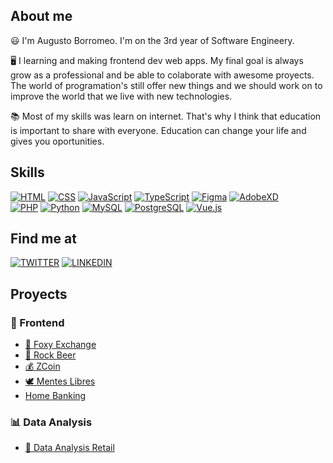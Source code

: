 
<!--
**augustobor/augustobor** is a ✨ _special_ ✨ repository because its `README.md` (this file) appears on your GitHub profile.

Here are some ideas to get you started:

- 🔭 I’m currently working on ...
- 🌱 I’m currently learning ...
- 👯 I’m looking to collaborate on ...
- 🤔 I’m looking for help with ...
- 💬 Ask me about ...
- 📫 How to reach me: ...
- 😄 Pronouns: ...
- ⚡ Fun fact: ...
-->

## About me

😃 I'm Augusto Borromeo. I'm on the 3rd year of Software Engineery.

🖥️ I learning and making frontend dev web apps. My final goal is always grow as a professional and be able to colaborate with awesome proyects. The world of programation's still offer new things and we should work on to improve the world that we live with new technologies.

📚 Most of my skills was learn on internet. That's why I think that education is important to share with everyone. Education can change your life and gives you oportunities.


## Skills

[![HTML](https://img.shields.io/badge/html-E34C26?style=for-the-badge&logo=html5&logoColor=F06529&labelColor=000000)]()
[![CSS](https://img.shields.io/badge/css-66D3FA?style=for-the-badge&logo=css3&logoColor=3C99DC&labelColor=D5F3FE)]()
[![JavaScript](https://img.shields.io/badge/JavaScript-F0DB4F?style=for-the-badge&logo=javascript&logoColor=F7DF1E&labelColor=323330)]()
[![TypeScript](https://img.shields.io/badge/TypeScript-007ACC?style=for-the-badge&logo=typescript&logoColor=007ACC&labelColor=FAFAFA)]()
[![Figma](https://img.shields.io/badge/figma-CB3234?style=for-the-badge&logo=figma&logoColor=CB3234&labelColor=101010)]() 
[![AdobeXD](https://img.shields.io/badge/adobeXD-2E001F?style=for-the-badge&logo=adobeXD&logoColor=2E001F&labelColor=FF26BE)]() 
</br>
[![PHP](https://img.shields.io/badge/php-474A8A?style=for-the-badge&logo=php&logoColor=787CB5&labelColor=000000)]()
[![Python](https://img.shields.io/badge/python-0A497B?style=for-the-badge&logo=python&logoColor=FFD43A&labelColor=326897)]()
[![MySQL](https://img.shields.io/badge/MySQL-00758F?style=for-the-badge&logo=mysql&logoColor=F29111&labelColor=323330)]()
[![PostgreSQL](https://img.shields.io/badge/PostgreSQL-101010?style=for-the-badge&logo=postgresql&logoColor=FAFAFA&labelColor=2F6190)]()
[![Vue.js](https://img.shields.io/badge/vue.js-101010?style=for-the-badge&logo=vue.js&logoColor=35495E&labelColor=42B883)]()
<br/>

## Find me at

[![TWITTER](https://img.shields.io/badge/@Augus_dev-00ACEE?style=for-the-badge&logo=twitter&logoColor=00ACEE&labelColor=101010)]()
[![LINKEDIN](https://img.shields.io/badge/Augusto%20Borromeo-0E76A8?style=for-the-badge&logo=linkedin&logoColor=0E76A8&labelColor=101010)]()


## Proyects

### 🎨 Frontend
- <a href="https://github.com/augustobor/Foxy-Exchange">🦊 Foxy Exchange</a>
- <a href="https://github.com/augustobor/RockBeer">🍺 Rock Beer</a>
- <a href="https://github.com/augustobor/ZCoin">💰 ZCoin</a>
- <a href="https://github.com/augustobor/menteslibres-repo">🕊 Mentes Libres</a>
- <a href="https://github.com/augustobor/homeBanking.php">Home Banking</a>

### 📊 Data Analysis
- <a href="https://github.com/augustobor/datanalysis-retail">🛒 Data Analysis Retail</a>
